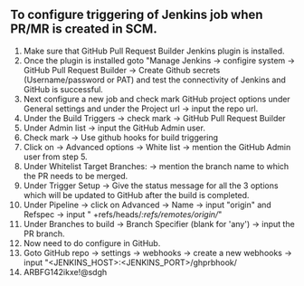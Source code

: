 To configure triggering of Jenkins job when PR/MR is created in SCM.
--------------------------------------------------------------------

1. Make sure that GitHub Pull Request Builder Jenkins plugin is installed.
2. Once the plugin is installed goto "Manage Jenkins -> configire system -> GitHub Pull Request Builder -> Create Github secrets (Username/password or PAT) and test the connectivity of Jenkins and GitHub is successful.
3. Next configure a new job and check mark GitHub project options under General settings and under the Project url -> input the repo url.
4. Under the Build Triggers -> check mark -> GitHub Pull Request Builder
5. Under Admin list -> input the GitHub Admin user.
6. Check mark -> Use github hooks for build triggering
7. Click on -> Advanced options -> White list -> mention the GitHub Admin user from step 5.
8. Under Whitelist Target Branches: -> mention the branch name to which the PR needs to be merged.
9. Under Trigger Setup -> Give the status message for all the 3 options which will be updated to GitHub after the build is completed.
10. Under Pipeline -> click on Advanced -> Name -> input "origin" and Refspec -> input " +refs/heads/*:refs/remotes/origin/*"
11. Under Branches to build -> Branch Specifier (blank for 'any') -> input the PR branch.
12. Now need to do configure in GitHub.
13. Goto GitHub repo -> settings -> webhooks -> create a new webhooks -> input "<JENKINS_HOST>:<JENKINS_PORT>/ghprbhook/
14. ARBFG142ikxe!@sdgh
